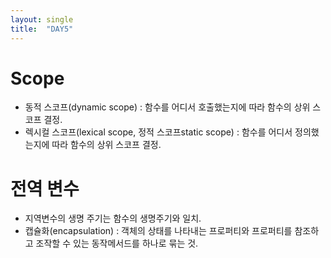 ```yaml
---
layout: single
title:  "DAY5"
---
```


# Scope

- 동적 스코프(dynamic scope) : 함수를 어디서 호출했는지에 따라 함수의 상위 스코프 결정.
- 렉시컬 스코프(lexical scope, 정적 스코프static scope) : 함수를 어디서 정의했는지에 따라 함수의 상위 스코프 결정.


# 전역 변수

- 지역변수의 생명 주기는 함수의 생명주기와 일치.
- 캡슐화(encapsulation) : 객체의 상태를 나타내는 프로퍼티와 프로퍼티를 참조하고 조작할 수 있는 동작메서드를 하나로 묶는 것.
